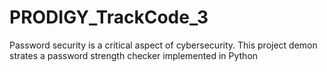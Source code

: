 # PRODIGY_TrackCode_3
 Password security is a critical aspect of cybersecurity. This project demon strates a password strength checker implemented in Python
